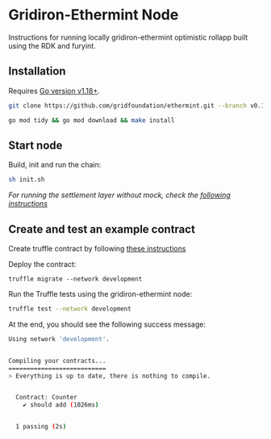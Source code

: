 # Gridiron-Ethermint Node

Instructions for running locally gridiron-ethermint optimistic rollapp built using the RDK and furyint.

## Installation

Requires [Go version v1.18+](https://golang.org/doc/install).

```sh
git clone https://github.com/gridfoundation/ethermint.git --branch v0.1.0-ehtermint-v0.18.0-alpha && cd ethermint

go mod tidy && go mod download && make install
```

## Start node

Build, init and run the chain:

```sh
sh init.sh
```

*For running the settlement layer without mock, check the [following instructions](../README.md)*

## Create and test an example contract

Create truffle contract by following [these instructions](./truffle_contract_preparation.md)

Deploy the contract:

```shc
truffle migrate --network development
```

Run the Truffle tests using the gridiron-ethermint node:

```sh
truffle test --network development
```

At the end, you should see the following success message:

```sh
Using network 'development'.


Compiling your contracts...
===========================
> Everything is up to date, there is nothing to compile.


  Contract: Counter
    ✔ should add (1026ms)


  1 passing (2s)
```
